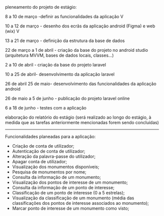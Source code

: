 pleneamento do projeto de estágio:

8 a 10 de março -definir as funcionalidades da aplicação V

10 a 12 de março - desenho dos ecrãs da aplicação android (Figma) e web (wix) V 

13 a 21 de março - definição da estrutura da base de dados

22 de março a 1 de abril - criação da base do projeto no android studio (arquitetura MVVM, bases de dados locais, classes...)

2 a 10 de abril - criação da base do projeto laravel

10 a 25 de abril- desenvolvimento da aplicação laravel

26 de abril 25 de maio- desenvolvimento das funcionalidades da aplicação android

26 de maio a 5 de junho - publicação do projeto laravel online

6 a 18 de junho - testes com a aplicação

elaboração do relatório do estágio (será realizado ao longo do estágio, à medida que as tarefas anteriormente mencionadas forem sendo concluídas)

---------------------------------------------------------------------------------------------------------------------------------------------------------------------------------

Funcionalidades planeadas para a aplicação:

- Criação de conta de utilizador;
- Autenticação de conta de utilizador;
- Alteração da palavra-passe do utilizador;
- Apagar conta de utilizador;
- Visualização dos monumentos disponíveis;
- Pesquisa de monumentos por nome;
- Consulta da informação de um monumento;
- Visualização dos pontos de interesse de um monumento;
- Consulta da informação de um ponto de interesse;
- Classificação de um ponto de interesse (0 a 5 estrelas);
- Visualização da classificação de um monumento (média das classificações dos pontos de interesse associados ao monumento); 
- Marcar ponto de interesse de um monumento como visto;
